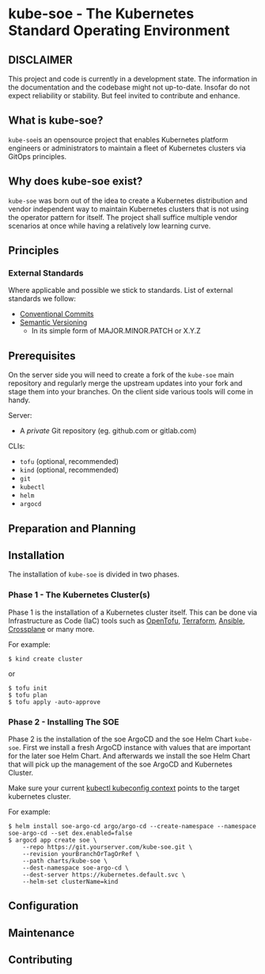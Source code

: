 # kube-soe - The Kubernetes Standard Operating Environment

## DISCLAIMER

This project and code is currently in a development state. The information in the documentation and the codebase might not up-to-date. Insofar do not expect reliability or stability. But feel invited to contribute and enhance.

## What is kube-soe?

`kube-soe`is an opensource project that enables Kubernetes platform engineers or administrators to maintain a fleet of Kubernetes clusters via GitOps principles.

## Why does kube-soe exist?

`kube-soe` was born out of the idea to create a Kubernetes distribution and vendor independent way to maintain Kubernetes clusters that is not using the operator pattern for itself. The project shall suffice multiple vendor scenarios at once while having a relatively low learning curve.

## Principles

### External Standards

Where applicable and possible we stick to standards. List of external standards we follow:

* [Conventional Commits](https://www.conventionalcommits.org)
* [Semantic Versioning](https://semver.org)
  * In its simple form of MAJOR.MINOR.PATCH or X.Y.Z

## Prerequisites

On the server side you will need to create a fork of the `kube-soe` main repository and regularly merge the upstream updates into your fork and stage them into your branches. On the client side various tools will come in handy.

Server:

* A *private* Git repository (eg. github.com or gitlab.com)

CLIs:

* `tofu` (optional, recommended)
* `kind` (optional, recommended)
* `git`
* `kubectl`
* `helm`
* `argocd`

## Preparation and Planning



## Installation

The installation of `kube-soe` is divided in two phases.

### Phase 1 - The Kubernetes Cluster(s)

Phase 1 is the installation of a Kubernetes cluster itself. This can be done via Infrastructure as Code (IaC) tools such as [OpenTofu](https://opentofu.org), [Terraform](https://www.terraform.io), [Ansible](https://docs.ansible.com/ansible/latest/index.html), [Crossplane](https://www.crossplane.io) or many more.

For example:

```shell
$ kind create cluster
```

or

```shell
$ tofu init
$ tofu plan
$ tofu apply -auto-approve
```

### Phase 2 - Installing The SOE

Phase 2 is the installation of the soe ArgoCD and the soe Helm Chart `kube-soe`. First we install a fresh ArgoCD instance with values that are important for the later soe Helm Chart. And afterwards we install the soe Helm Chart that will pick up the management of the soe ArgoCD and Kubernetes Cluster.

Make sure your current [kubectl kubeconfig context](https://kubernetes.io/docs/reference/generated/kubectl/kubectl-commands#-em-use-context-em-) points to the target kubernetes cluster.

For example:

```shell
$ helm install soe-argo-cd argo/argo-cd --create-namespace --namespace soe-argo-cd --set dex.enabled=false
$ argocd app create soe \
    --repo https://git.yourserver.com/kube-soe.git \
    --revision yourBranchOrTagOrRef \
    --path charts/kube-soe \
    --dest-namespace soe-argo-cd \
    --dest-server https://kubernetes.default.svc \
    --helm-set clusterName=kind
```

## Configuration


## Maintenance


## Contributing


